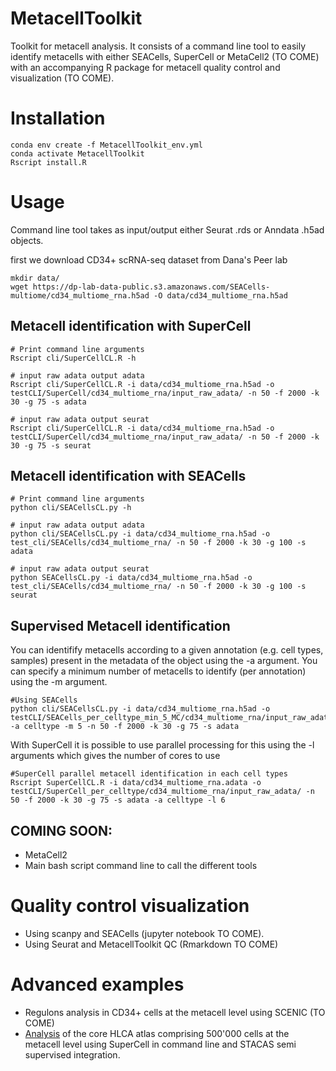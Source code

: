 # MetacellToolkit

Toolkit for metacell analysis. It consists of a command line tool to easily identify metacells with either SEACells, SuperCell or MetaCell2 (TO COME) with an accompanying R package for metacell quality control and visualization (TO COME).

# Installation

    conda env create -f MetacellToolkit_env.yml
    conda activate MetacellToolkit
    Rscript install.R

# Usage

Command line tool takes as input/output either Seurat .rds or Anndata .h5ad objects.

first we download CD34+ scRNA-seq dataset from Dana's Peer lab

    mkdir data/
    wget https://dp-lab-data-public.s3.amazonaws.com/SEACells-multiome/cd34_multiome_rna.h5ad -O data/cd34_multiome_rna.h5ad

## Metacell identification with SuperCell

    # Print command line arguments
    Rscript cli/SuperCellCL.R -h

    # input raw adata output adata
    Rscript cli/SuperCellCL.R -i data/cd34_multiome_rna.h5ad -o testCLI/SuperCell/cd34_multiome_rna/input_raw_adata/ -n 50 -f 2000 -k 30 -g 75 -s adata

    # input raw adata output seurat
    Rscript cli/SuperCellCL.R -i data/cd34_multiome_rna.h5ad -o testCLI/SuperCell/cd34_multiome_rna/input_raw_adata/ -n 50 -f 2000 -k 30 -g 75 -s seurat

## Metacell identification with SEACells

    # Print command line arguments
    python cli/SEACellsCL.py -h

    # input raw adata output adata
    python cli/SEACellsCL.py -i data/cd34_multiome_rna.h5ad -o test_cli/SEACells/cd34_multiome_rna/ -n 50 -f 2000 -k 30 -g 100 -s adata

    # input raw adata output seurat
    python SEACellsCL.py -i data/cd34_multiome_rna.h5ad -o test_cli/SEACells/cd34_multiome_rna/ -n 50 -f 2000 -k 30 -g 100 -s seurat

## Supervised Metacell identification

You can identifify metacells according to a given annotation (e.g. cell types, samples) present in the metadata of the object using the -a argument. You can specify a minimum number of metacells to identify (per annotation) using the -m argument.

    #Using SEACells
    python cli/SEACellsCL.py -i data/cd34_multiome_rna.h5ad -o testCLI/SEACells_per_celltype_min_5_MC/cd34_multiome_rna/input_raw_adata/ -a celltype -m 5 -n 50 -f 2000 -k 30 -g 75 -s adata

With SuperCell it is possible to use parallel processing for this using the -l arguments which gives the number of cores to use

    #SuperCell parallel metacell identification in each cell types
    Rscript SuperCellCL.R -i data/cd34_multiome_rna.adata -o testCLI/SuperCell_per_celltype/cd34_multiome_rna/input_raw_adata/ -n 50 -f 2000 -k 30 -g 75 -s adata -a celltype -l 6

## COMING SOON:

-   MetaCell2
-   Main bash script command line to call the different tools

# Quality control visualization

-   Using scanpy and SEACells (jupyter notebook TO COME).
-   Using Seurat and MetacellToolkit QC (Rmarkdown TO COME)

# Advanced examples

-   Regulons analysis in CD34+ cells at the metacell level using SCENIC (TO COME)
-   [Analysis](/examples/HLCA_core_atlas.Rmd) of the core HLCA atlas comprising 500'000 cells at the metacell level using SuperCell in command line and STACAS semi supervised integration.
